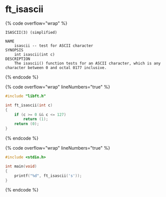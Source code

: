 # ft\_isascii

{% code overflow="wrap" %}
```
ISASCII(3) (simplified)

NAME
    isascii -- test for ASCII character
SYNOPSIS
    int isascii(int c)
DESCRIPTION
    The isascii() function tests for an ASCII character, which is any character between 0 and octal 0177 inclusive.
```
{% endcode %}

{% code overflow="wrap" lineNumbers="true" %}
```c
#include "libft.h"

int	ft_isascii(int c)
{
	if (c >= 0 && c <= 127)
		return (1);
	return (0);
}
```
{% endcode %}

{% code overflow="wrap" lineNumbers="true" %}
```c
#include <stdio.h>

int	main(void)
{
	printf("%d", ft_isascii('s'));
}
```
{% endcode %}
